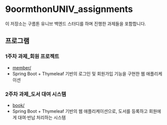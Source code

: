 # 9oormthonUNIV_assignments

이 저장소는 구름톤 유니브 백엔드 스터디를 하며 진행한 과제들을 포함합니다.

## 프로그램

### 1주차 과제_회원 프로젝트

- [member/](member/)
- Spring Boot + Thymeleaf 기반의 로그인 및 회원가입 기능을 구현한 웹 애플리케이션

### 2주차 과제_도서 대여 시스템

- [book/](book/)
- Spring Boot + Thymeleaf 기반의 웹 애플리케이션으로, 도서를 등록하고 회원에게 대여·반납 처리하는 시스템
